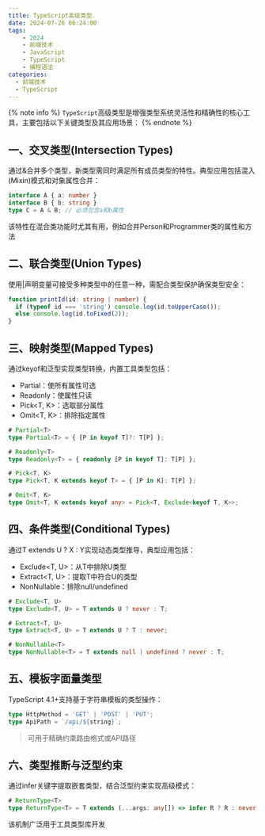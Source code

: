 ```yaml
---
title: TypeScript高级类型
date: 2024-07-26 06:24:00
tags: 
    - 2024
    - 前端技术
    - JavaScript
    - TypeScript
    - 编程语法
categories: 
  - 前端技术
  - TypeScript
---
```


{% note info %}
`TypeScript`高级类型是增强类型系统灵活性和精确性的核心工具，主要包括以下关键类型及其应用场景：
{% endnote %}

## 一、交叉类型(Intersection Types)
通过&合并多个类型，新类型需同时满足所有成员类型的特性。典型应用包括混入(Mixin)模式和对象属性合并：

```typescript
interface A { a: number }
interface B { b: string }
type C = A & B; // 必须包含a和b属性
```
该特性在混合类功能时尤其有用，例如合并Person和Programmer类的属性和方法
## 二、联合类型(Union Types)
使用|声明变量可接受多种类型中的任意一种，需配合类型保护确保类型安全：

```typescript
function printId(id: string | number) {
  if (typeof id === 'string') console.log(id.toUpperCase());
  else console.log(id.toFixed(2));
}
```

## 三、映射类型(Mapped Types)
通过keyof和泛型实现类型转换，内置工具类型包括：
- Partial<T>：使所有属性可选
- Readonly<T>：使属性只读
- Pick<T, K>：选取部分属性
- Omit<T, K>：排除指定属性
```typescript
# Partial<T> 
type Partial<T> = { [P in keyof T]?: T[P] }; 

# Readonly<T>
type Readonly<T> = { readonly [P in keyof T]: T[P] }; 

# Pick<T, K>
type Pick<T, K extends keyof T> = { [P in K]: T[P] };

# Omit<T, K>
type Omit<T, K extends keyof any> = Pick<T, Exclude<keyof T, K>>;
```

## 四、条件类型(Conditional Types)
通过T extends U ? X : Y实现动态类型推导，典型应用包括：
- Exclude<T, U>：从T中排除U类型
- Extract<T, U>：提取T中符合U的类型
- NonNullable<T>：排除null/undefined
```typescript
# Exclude<T, U>
type Exclude<T, U> = T extends U ? never : T;

# Extract<T, U>
type Extract<T, U> = T extends U ? T : never;

# NonNullable<T>
type NonNullable<T> = T extends null | undefined ? never : T;
```

## 五、模板字面量类型
TypeScript 4.1+支持基于字符串模板的类型操作：

```typescript
type HttpMethod = 'GET' | 'POST' | 'PUT';
type ApiPath = `/api/${string}`;
```
> 可用于精确约束路由格式或API路径

## 六、类型推断与泛型约束
通过infer关键字提取嵌套类型，结合泛型约束实现高级模式：
```typescript
# ReturnType<T>
type ReturnType<T> = T extends (...args: any[]) => infer R ? R : never;
```
该机制广泛用于工具类型库开发